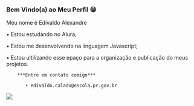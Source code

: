 ### Bem Vindo(a) ao Meu Perfil 😁


  Meu nome é Edivaldo Alexandre

   • Estou estudando no Alura;
 
   • Estou me desenvolvendo na linguagem Javascript;
 
   • Estou ultilizando esse epaço para a organização e publicação do meus projetos.
   

        ***Entre em contato comigo***
        
           • edivaldo.calado@escola.pr.gov.br



           

![](https://media1.tenor.com/m/mCiM7CmGGI4AAAAC/naruto.gif)
